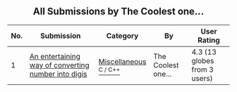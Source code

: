﻿<div align="center">

## All Submissions by The Coolest one\.\.\.

</div>

No.  | Submission | Category | By   | User Rating
---- | ---------- | -------- | ---- | -----------
1 | [An entertaining way of converting number into digis<br />](https://github.com/Planet-Source-Code/the-coolest-one-an-entertaining-way-of-converting-number-into-digis__3-7498) | [Miscellaneous<br /><sup>C / C++</sup>](../ByCategory/miscellaneous__3-1.md) | The Coolest one\.\.\. | 4.3 (13 globes from 3 users)
